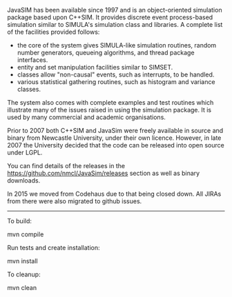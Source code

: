 JavaSIM has been available since 1997 and is an object-oriented simulation package based upon C++SIM. It provides discrete event process-based simulation similar to SIMULA's simulation class and libraries. A complete list of the facilities provided follows:

- the core of the system gives SIMULA-like simulation routines, random number generators, queueing algorithms, and thread package interfaces.
- entity and set manipulation facilities similar to SIMSET.
- classes allow "non-causal" events, such as interrupts, to be handled.
- various statistical gathering routines, such as histogram and variance classes.

The system also comes with complete examples and test routines which illustrate many of the issues raised in using the simulation package. It is used by many commercial and academic organisations.

Prior to 2007 both C++SIM and JavaSim were freely available in source and binary from Newcastle University, under their own licence. However, in late 2007 the University decided that the code can be released into open source under LGPL.

You can find details of the releases in the https://github.com/nmcl/JavaSim/releases section as well as binary downloads.

In 2015 we moved from Codehaus due to that being closed down. All JIRAs from there were also migrated to github issues.

----

To build:

mvn compile

Run tests and create installation:

mvn install

To cleanup:

mvn clean
